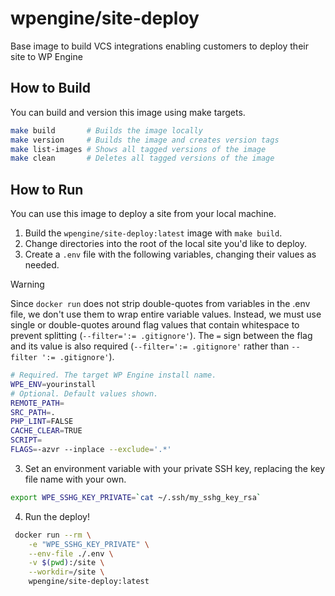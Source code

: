 # wpengine/site-deploy
Base image to build VCS integrations enabling customers to deploy their site to WP Engine

## How to Build

You can build and version this image using make targets.

```sh
make build       # Builds the image locally
make version     # Builds the image and creates version tags
make list-images # Shows all tagged versions of the image
make clean       # Deletes all tagged versions of the image
```

## How to Run

You can use this image to deploy a site from your local machine.

1. Build the `wpengine/site-deploy:latest` image with `make build`.
2. Change directories into the root of the local site you'd like to deploy.
3. Create a `.env` file with the following variables, changing their values as needed.

> [!WARNING]  
> Since `docker run` does not strip double-quotes from variables in the .env file, we don't use them
> to wrap entire variable values. Instead, we must use single or double-quotes around flag values that
> contain whitespace to prevent splitting (`--filter=':= .gitignore'`). The `=` sign between the flag
> and its value is also required (`--filter=':= .gitignore'` rather than `--filter ':= .gitignore'`).

```sh
# Required. The target WP Engine install name.
WPE_ENV=yourinstall
# Optional. Default values shown.
REMOTE_PATH=
SRC_PATH=.
PHP_LINT=FALSE
CACHE_CLEAR=TRUE
SCRIPT=
FLAGS=-azvr --inplace --exclude='.*'
```

3. Set an environment variable with your private SSH key, replacing the key file name with your own.

```sh
export WPE_SSHG_KEY_PRIVATE=`cat ~/.ssh/my_sshg_key_rsa`
```
4. Run the deploy!

```sh
 docker run --rm \
    -e "WPE_SSHG_KEY_PRIVATE" \
    --env-file ./.env \
    -v $(pwd):/site \
    --workdir=/site \
    wpengine/site-deploy:latest
```
